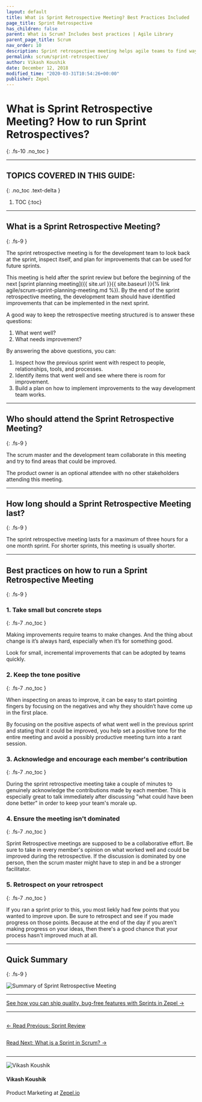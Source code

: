 ```yaml
---
layout: default
title: What is Sprint Retrospective Meeting? Best Practices Included
page_title: Sprint Retrospective
has_children: false
parent: What is Scrum? Includes best practices | Agile Library
parent_page_title: Scrum
nav_order: 10
description: Sprint retrospective meeting helps agile teams to find ways to improve. In this guide we understand what a sprint retrospective meeting is and explore best practices.
permalink: scrum/sprint-retrospective/
author: Vikash Koushik
date: December 12, 2018
modified_time: "2020-03-31T10:54:26+00:00"
publisher: Zepel
---
```


# What is Sprint Retrospective Meeting? How to run Sprint Retrospectives?
{: .fs-10 .no_toc }

---

## **TOPICS COVERED IN THIS GUIDE:**
{: .no_toc .text-delta }

1. TOC
{:toc}

---

## What is a Sprint Retrospective Meeting?
{: .fs-9 }

The sprint retrospective meeting is for the development team to look back at the sprint, inspect itself, and plan for improvements that can be used for future sprints.

This meeting is held after the sprint review but before the beginning of the next [sprint planning meeting]({{ site.url }}{{ site.baseurl }}{% link agile/scrum-sprint-planning-meeting.md %}). By the end of the sprint retrospective meeting, the development team should have identified improvements that can be implemented in the next sprint.

A good way to keep the retrospective meeting structured is to answer these questions:
1. What went well?
2. What needs improvement?

By answering the above questions, you can:

1. Inspect how the previous sprint went with respect to people, relationships, tools, and processes.
1. Identify items that went well and see where there is room for improvement.
1. Build a plan on how to implement improvements to the way development team works.


---

## Who should attend the Sprint Retrospective Meeting?
{: .fs-9 }

The scrum master and the development team collaborate in this meeting and try to find areas that could be improved.

The product owner is an optional attendee with no other stakeholders attending this meeting.

---

## How long should a Sprint Retrospective Meeting last?
{: .fs-9 }

The sprint retrospective meeting lasts for a maximum of three hours for a one month sprint. For shorter sprints, this meeting is usually shorter. 

---

## Best practices on how to run a Sprint Retrospective Meeting 
{: .fs-9 }

### 1. Take small but concrete steps
{: .fs-7 .no_toc }

Making improvements require teams to make changes. And the thing about change is it’s always hard, especially when it’s for something good. 

Look for small, incremental improvements that can be adopted by teams quickly. 

### 2. Keep the tone positive
{: .fs-7 .no_toc }

When inspecting on areas to improve, it can be easy to start pointing fingers by focusing on the negatives and why they shouldn’t have come up in the first place. 

By focusing on the positive aspects of what went well in the previous sprint and stating that it could be improved, you help set a positive tone for the entire meeting and avoid a possibly productive meeting turn into a rant session.

### 3. Acknowledge and encourage each member's contribution
{: .fs-7 .no_toc }

During the sprint retrospective meeting take a couple of minutes to genuinely acknowledge the contributions made by each member. This is especially great to talk immediately after discussing "what could have been done better" in order to keep your team's morale up.

### 4. Ensure the meeting isn't dominated
{: .fs-7 .no_toc }

Sprint Retrospective meetings are supposed to be a collaborative effort. Be sure to take in every member's opinion on what worked well and could be improved during the retrospective. If the discussion is dominated by one person, then the scrum master might have to step in and be a stronger facilitator.

### 5. Retrospect on your retrospect
{: .fs-7 .no_toc }

If you ran a sprint prior to this, you most liekly had few points that you wanted to improve upon. Be sure to retrospect and see if you made progress on those points. Because at the end of the day if you aren't making progress on your ideas, then there's a good chance that your process hasn't improved much at all.

---

## Quick Summary
{: .fs-9 }


![Summary of Sprint Retrospective Meeting](/agile/assets/uploads/sprint-retrospective-meeting.png)


---

<div class="highlight-row">
<div class="highlight-column">
<div class="highlight-card">
    <div class="highlight-container">
        <a href="https://zepel.io/features/sprints/?utm_source=agilelibrary&utm_medium=bottom-cta&utm_campaign=sprint-retrospective" target="_blank">
        <p class="highlight-card-title">See how you can ship quality, bug-free features with Sprints in Zepel  →</p>
        </a>    
    </div>
</div>
</div>
</div>

---

<div class="row">
<div class="column">
<div class="card">
  <div class="container">
    <a href="{{ site.url }}{{ site.baseurl }}{% link agile/scrum-sprint-review-meeting.md %}">
    <p class="card-title">←  Read Previous: Sprint Review</p> 
    </a>
  </div>
</div>
</div>

<div class="column">
<div class="card">
  <div class="container">
    <a href="{{ site.url }}{{ site.baseurl }}{% link agile/scrum-sprint.md %}">
    <p class="card-title">Read Next: What is a Sprint in Scrum?  →</p>
    </a>
  </div>
</div>
</div>
</div>

---

<div class="row">
  <div class="column">
    <div class="author-card">
      <img class="author-profile-image" src="/agile/assets/uploads/vikashkoushik.jpeg" alt="Vikash Koushik">
      <div class="author-card-content">
        <h4 class="author-card-name">Vikash Koushik</h4>
            <p>Product Marketing at <a href="https://zepel.io/">Zepel.io</a></p>
      </div>
    </div>
  </div>
</div>